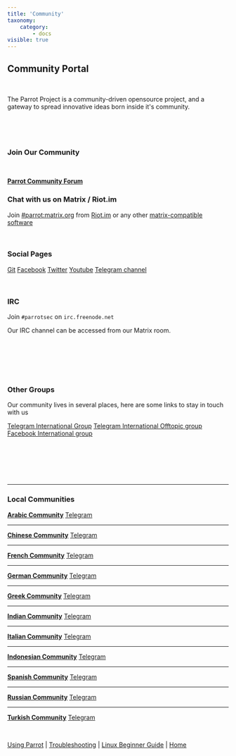 ```yaml
---
title: 'Community'
taxonomy:
    category:
        - docs
visible: true
---
```


## Community Portal

&nbsp;

The Parrot Project is a community-driven opensource project,
and a gateway to spread innovative ideas born inside it's community.

&nbsp;


&nbsp;


### Join Our Community
&nbsp;

<a href="https://community.parrot.sh" class="btn btn-default btn-success"><strong>Parrot Community Forum</strong></a>

### Chat with us on Matrix / Riot.im

Join <a href="https://matrix.to/#/#parrot:matrix.org?via=matrix.org" target="_blank" class="btn btn-primary">#parrot:matrix.org</a>
from <a target="_blank" href="https://riot.im">Riot.im</a> or any other <a target="_blank" href="https://matrix.org">matrix-compatible software</a>

&nbsp;


### Social Pages

<a href="https://nest.parrotsec.org" target="_blank" class="btn btn-primary">Git</a>
<a href="https://facebook.com/parrotsec" target="_blank" class="btn btn-primary">Facebook</a>
<a href="https://twitter.com/parrotsec" target="_blank" class="btn btn-primary">Twitter</a>
<a href="https://www.youtube.com/channel/UCj2dezzTc_Oy9eAEwBBodpw" target="_blank" class="btn btn-primary">Youtube</a>
<a href="https://telegram.me/parrotsec" target="_blank" class="btn btn-primary">Telegram channel</a>

&nbsp;

### IRC

Join `#parrotsec` on `irc.freenode.net`

Our IRC channel can be accessed from our Matrix room.


&nbsp;


&nbsp;


&nbsp;

### Other Groups

Our community lives in several places, here are some links to stay in touch with us

 <a href="https://t.me/parrotsecgroup" target="_blank" class="btn btn-primary">Telegram International Group</a> 
 <a href="https://t.me/ParrotSecofftopic" target="_blank" class="btn btn-primary">Telegram International Offtopic group</a>
 <a href="https://www.facebook.com/groups/parrotsec/" target="_blank" class="btn btn-primary">Facebook International group</a>

&nbsp;


&nbsp;


&nbsp;


----

### Local Communities

<a href="https://community.parrot.sh/c/community/ar" class="btn btn-default btn-primary"><strong>Arabic Community</strong></a>  <a href="https://t.me/joinchat/ParrotArabic" class="btn btn-default">Telegram</a>

----

<a href="https://parrotsec-cn.org" class="btn btn-default btn-primary"><strong>Chinese Community</strong></a>  <a href="https://t.me/parrotsecCN" class="btn btn-default">Telegram</a>

----

<a href="https://community.parrot.sh/c/community/fr" class="btn btn-default btn-primary"><strong>French Community</strong></a>  <a href="https://t.me/ParrotSecFrance" class="btn btn-default">Telegram</a>

----

<a href="https://community.parrot.sh/c/community/de" class="btn btn-default btn-primary"><strong>German Community</strong></a>  <a href="https://t.me/ParrotSecGer" class="btn btn-default">Telegram</a>

----

<a href="https://community.parrot.sh/c/community/gr" class="btn btn-default btn-primary"><strong>Greek Community</strong></a>  <a href="https://t.me/parrotsecgr" class="btn btn-default">Telegram</a>

----

<a href="https://community.parrot.sh/c/community/in" class="btn btn-default btn-primary"><strong>Indian Community</strong></a>  <a href="https://t.me/parrotsecindia" class="btn btn-default">Telegram</a>

----

<a href="https://community.parrot.sh/c/community/it" class="btn btn-default btn-primary"><strong>Italian Community</strong></a>  <a href="https://t.me/joinchat/BykV5UL_Y5Z1KOY81UxicA" class="btn btn-default">Telegram</a>

----

<a href="https://community.parrot.sh/c/community/id" class="btn btn-default btn-primary"><strong>Indonesian Community</strong></a>  <a href="https://t.me/parrotsecurityindonesia" class="btn btn-default">Telegram</a>

----

<a href="https://community.parrot.sh/c/community/es" class="btn btn-default btn-primary"><strong>Spanish Community</strong></a>  <a href="https://t.me/ParrotSpanishGroup" class="btn btn-default">Telegram</a>

----

<a href="https://community.parrot.sh/c/community/ru" class="btn btn-default btn-primary"><strong>Russian Community</strong></a>  <a href="https://t.me/ParrotSecRU" class="btn btn-default">Telegram</a>

----

<a href="https://community.parrot.sh/c/community/tr" class="btn btn-default btn-primary"><strong>Turkish Community</strong></a>  <a href="https://t.me/parrotsecturkey" class="btn btn-default">Telegram</a>


&nbsp;

[Using Parrot](https://docs.parrotlinux.org/info/start/) | [Troubleshooting](https://docs.parrotlinux.org/trbl/start/) | [Linux Beginner Guide](https://docs.parrotlinux.org/library/lbg-basics/) | [Home](https://docs.parrotlinux.org/)